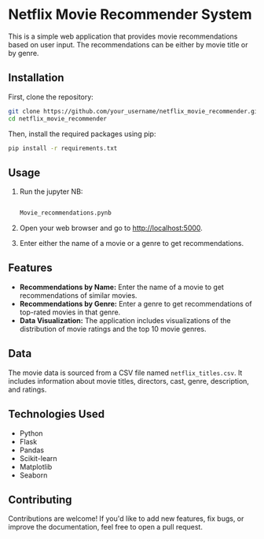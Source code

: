 # Netflix Movie Recommender System

This is a simple web application that provides movie recommendations based on user input. The recommendations can be either by movie title or by genre.

## Installation

First, clone the repository:

```bash
git clone https://github.com/your_username/netflix_movie_recommender.git
cd netflix_movie_recommender

```


Then, install the required packages using pip:

```bash
pip install -r requirements.txt

```

## Usage

1. Run the jupyter NB:

   ```bash

   Movie_recommendations.pynb
     ```


2. Open your web browser and go to [http://localhost:5000](http://localhost:5000).

3. Enter either the name of a movie or a genre to get recommendations.

## Features

- **Recommendations by Name:** Enter the name of a movie to get recommendations of similar movies.
- **Recommendations by Genre:** Enter a genre to get recommendations of top-rated movies in that genre.
- **Data Visualization:** The application includes visualizations of the distribution of movie ratings and the top 10 movie genres.

## Data

The movie data is sourced from a CSV file named `netflix_titles.csv`. It includes information about movie titles, directors, cast, genre, description, and ratings.

## Technologies Used

- Python
- Flask
- Pandas
- Scikit-learn
- Matplotlib
- Seaborn

## Contributing

Contributions are welcome! If you'd like to add new features, fix bugs, or improve the documentation, feel free to open a pull request.





